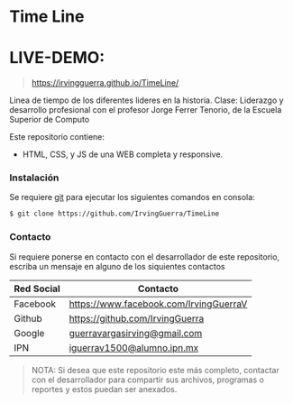 # Time Line
# LIVE-DEMO: 
> https://irvingguerra.github.io/TimeLine/

Linea de tiempo de los diferentes lideres en la historia. Clase: Liderazgo y desarrollo profesional con el profesor Jorge Ferrer Tenorio, de la Escuela Superior de Computo

Este repositorio contiene: 
  - HTML, CSS, y JS de una WEB completa y responsive.
  
### Instalación

Se requiere [git](https://git-scm.com/) para ejecutar los siguientes comandos en consola:

```sh
$ git clone https://github.com/IrvingGuerra/TimeLine
```

### Contacto

Si requiere ponerse en contacto con el desarrollador de este repositorio, escriba un mensaje en alguno de los siquientes contactos

| Red Social | Contacto |
| ------ | ------ |
| Facebook | https://www.facebook.com/IrvingGuerraV|
| Github | https://github.com/IrvingGuerra |
| Google | guerravargasirving@gmail.com |
| IPN | iguerrav1500@alumno.ipn.mx |

 > NOTA: Si desea que este repositorio este más completo, contactar con el desarrollador para compartir sus archivos, programas o reportes y estos puedan ser anexados.
